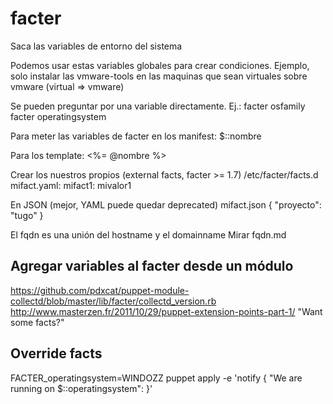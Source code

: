 # facter

Saca las variables de entorno del sistema

Podemos usar estas variables globales para crear condiciones.
Ejemplo, solo instalar las vmware-tools en las maquinas que sean virtuales sobre vmware (virtual => vmware)


Se pueden preguntar por una variable directamente. Ej.:
facter osfamily
facter operatingsystem


Para meter las variables de facter en los manifest:
$::nombre

Para los template:
<%= @nombre %>


Crear los nuestros propios (external facts, facter >= 1.7)
/etc/facter/facts.d
mifact.yaml:
	mifact1: mivalor1

En JSON (mejor, YAML puede quedar deprecated)
mifact.json
{
  "proyecto": "tugo"
}



El fqdn es una unión del hostname y el domainname
Mirar fqdn.md



## Agregar variables al facter desde un módulo ##
https://github.com/pdxcat/puppet-module-collectd/blob/master/lib/facter/collectd_version.rb
http://www.masterzen.fr/2011/10/29/puppet-extension-points-part-1/ "Want some facts?"


## Override facts ##
FACTER_operatingsystem=WINDOZZ puppet apply -e 'notify { "We are running on $::operatingsystem": }'
